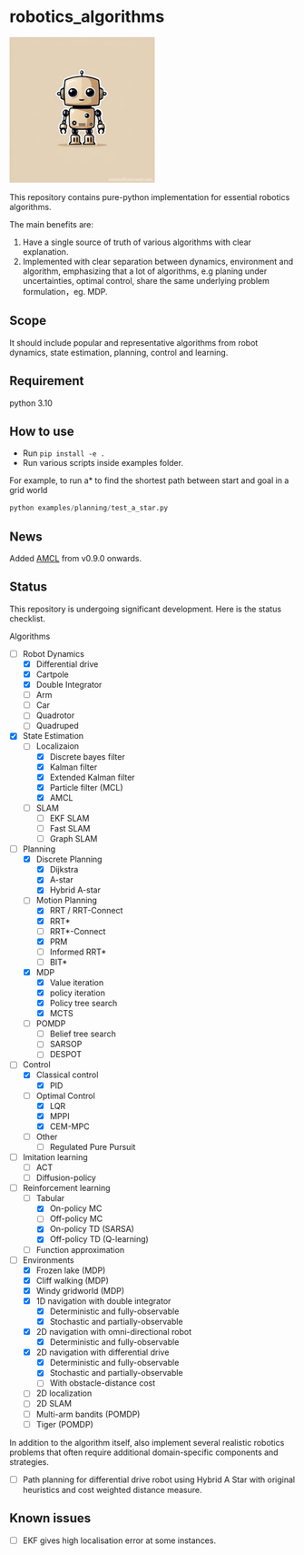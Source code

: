 # robotics_algorithms

![logo](/doc/logo.jpg "logo")

This repository contains pure-python implementation for essential robotics algorithms.

The main benefits are:

1. Have a single source of truth of various algorithms with clear explanation.
2. Implemented with clear separation between dynamics, environment and algorithm, emphasizing that a lot of algorithms, e.g planing under uncertainties, optimal control, share the same underlying problem formulation，eg. MDP.

## Scope

It should include popular and representative algorithms from robot dynamics, state estimation, planning, control and
learning.

## Requirement

python 3.10

## How to use

- Run `pip install -e .`
- Run various scripts inside examples folder.

For example, to run a\* to find the shortest path between start and goal in a grid world

```python
python examples/planning/test_a_star.py
```

## News

Added [AMCL](https://docs.nav2.org/configuration/packages/configuring-amcl.html) from v0.9.0 onwards.

## Status

This repository is undergoing significant development. Here is the status checklist.

Algorithms

- [ ] Robot Dynamics
  - [x] Differential drive
  - [x] Cartpole
  - [x] Double Integrator
  - [ ] Arm
  - [ ] Car
  - [ ] Quadrotor
  - [ ] Quadruped
- [x] State Estimation
  - [ ] Localizaion
    - [x] Discrete bayes filter
    - [x] Kalman filter
    - [x] Extended Kalman filter
    - [x] Particle filter (MCL)
    - [x] AMCL
  - [ ] SLAM
    - [ ] EKF SLAM
    - [ ] Fast SLAM
    - [ ] Graph SLAM
- [ ] Planning
  - [x] Discrete Planning
    - [x] Dijkstra
    - [x] A-star
    - [x] Hybrid A-star
  - [ ] Motion Planning
    - [x] RRT / RRT-Connect
    - [x] RRT\*
    - [ ] RRT\*-Connect
    - [x] PRM
    - [ ] Informed RRT\*
    - [ ] BIT\*
  - [x] MDP
    - [x] Value iteration
    - [x] policy iteration
    - [x] Policy tree search
    - [x] MCTS
  - [ ] POMDP
    - [ ] Belief tree search
    - [ ] SARSOP
    - [ ] DESPOT
- [ ] Control
  - [x] Classical control
    - [x] PID
  - [ ] Optimal Control
    - [x] LQR
    - [x] MPPI
    - [x] CEM-MPC
  - [ ] Other
    - [ ] Regulated Pure Pursuit
- [ ] Imitation learning
  - [ ] ACT
  - [ ] Diffusion-policy
- [ ] Reinforcement learning
  - [ ] Tabular
    - [x] On-policy MC
    - [ ] Off-policy MC
    - [x] On-policy TD (SARSA)
    - [x] Off-policy TD (Q-learning)
  - [ ] Function approximation
- [ ] Environments
  - [x] Frozen lake (MDP)
  - [x] Cliff walking (MDP)
  - [x] Windy gridworld (MDP)
  - [x] 1D navigation with double integrator
    - [x] Deterministic and fully-observable
    - [x] Stochastic and partially-observable
  - [x] 2D navigation with omni-directional robot
    - [x] Deterministic and fully-observable
  - [x] 2D navigation with differential drive
    - [x] Deterministic and fully-observable
    - [x] Stochastic and partially-observable
    - [ ] With obstacle-distance cost
  - [ ] 2D localization
  - [ ] 2D SLAM
  - [ ] Multi-arm bandits (POMDP)
  - [ ] Tiger (POMDP)

In addition to the algorithm itself, also implement several realistic robotics problems that often require additional
domain-specific components and strategies.

- [ ] Path planning for differential drive robot using Hybrid A Star with original heuristics and cost weighted distance measure.

## Known issues

- [ ] EKF gives high localisation error at some instances.
